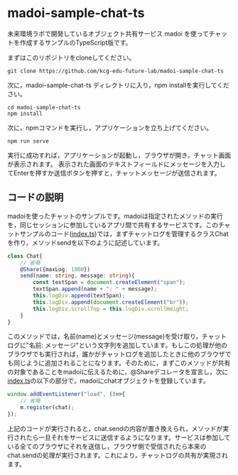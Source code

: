 # madoi-sample-chat-ts

未来環境ラボで開発しているオブジェクト共有サービス madoi を使ってチャットを作成するサンプルのTypeScript版です。

まずはこのリポジトリをcloneしてください。
```
git clone https://github.com/kcg-edu-future-lab/madoi-sample-chat-ts
```

次に，madoi-sample-chat-ts ディレクトリに入り，npm installを実行してください。

```
cd madoi-sample-chat-ts
npm install
```

次に，npmコマンドを実行し，アプリケーションを立ち上げてください。

```
npm run serve
```

実行に成功すれば，アプリケーションが起動し，ブラウザが開き，チャット画面が表示されます。
表示された画面のテキストフィールドにメッセージを入力してEnterを押すか送信ボタンを押すと，チャットメッセージが送信されます。

## コードの説明

madoiを使ったチャットのサンプルです。madoiは指定されたメソッドの実行を，同じセッションに参加しているアプリ間で共有するサービスです。このチャットサンプルのコード([index.ts](https://github.com/kcg-edu-future-lab/madoi-sample-chat-ts/blob/main/src/index.ts))では，まずチャットログを管理するクラスChatを作り，メソッドsendを以下のように記述しています。

```ts
class Chat{
    // 省略
    @Share({maxLog: 1000})
    send(name: string, message: string){
        const textSpan = document.createElement("span");
        textSpan.append(name + ": " + message);
        this.logDiv.append(textSpan);
        this.logDiv.append(document.createElement("br"));
        this.logDiv.scrollTop = this.logDiv.scrollHeight;
    }
}
```

このメソッドでは，名前(name)とメッセージ(message)を受け取り，チャットログに"名前: メッセージ"という文字列を追加しています。もしこの処理が他のブラウザでも実行されば，誰かがチャットログを追加したときに他のブラウザでも同じように追加されることになります。そのために，まずこのメソッドが共有の対象であることをmadoiに伝えるために，@Shareデコレータを宣言し，次に[index.ts](https://github.com/kcg-edu-future-lab/madoi-sample-chat-ts/blob/main/src/index.ts)の以下の部分で，madoiにchatオブジェクトを登録しています。

```js
window.addEventListener("load", ()=>{
    // 省略
    m.register(chat);
});
```

上記のコードが実行されると，chat.sendの内容が置き換えられ，メソッドが実行されたら一旦それをサービスに送信するようになります。サービスは参加している全てのブラウザにそれを送信し，ブラウザ側で受信されたら本来のchat.sendの処理が実行されます。これにより，チャットログの共有が実現されます。
